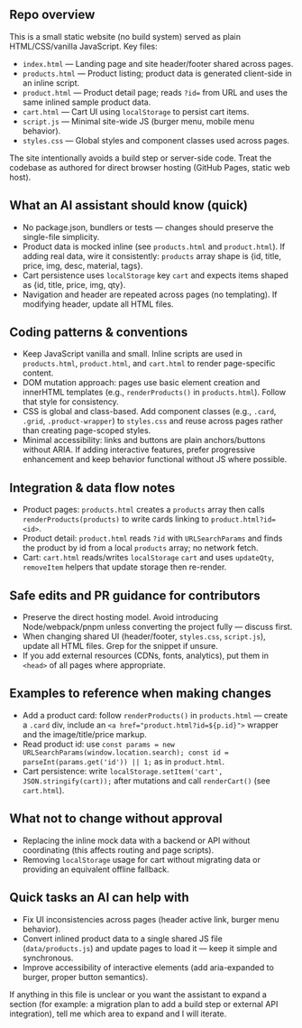## Repo overview

This is a small static website (no build system) served as plain HTML/CSS/vanilla JavaScript. Key files:

- `index.html` — Landing page and site header/footer shared across pages.
- `products.html` — Product listing; product data is generated client-side in an inline script.
- `product.html` — Product detail page; reads `?id=` from URL and uses the same inlined sample product data.
- `cart.html` — Cart UI using `localStorage` to persist cart items.
- `script.js` — Minimal site-wide JS (burger menu, mobile menu behavior).
- `styles.css` — Global styles and component classes used across pages.

The site intentionally avoids a build step or server-side code. Treat the codebase as authored for direct browser hosting (GitHub Pages, static web host).

## What an AI assistant should know (quick)

- No package.json, bundlers or tests — changes should preserve the single-file simplicity.
- Product data is mocked inline (see `products.html` and `product.html`). If adding real data, wire it consistently: `products` array shape is {id, title, price, img, desc, material, tags}.
- Cart persistence uses `localStorage` key `cart` and expects items shaped as {id, title, price, img, qty}.
- Navigation and header are repeated across pages (no templating). If modifying header, update all HTML files.

## Coding patterns & conventions

- Keep JavaScript vanilla and small. Inline scripts are used in `products.html`, `product.html`, and `cart.html` to render page-specific content.
- DOM mutation approach: pages use basic element creation and innerHTML templates (e.g., `renderProducts()` in `products.html`). Follow that style for consistency.
- CSS is global and class-based. Add component classes (e.g., `.card`, `.grid`, `.product-wrapper`) to `styles.css` and reuse across pages rather than creating page-scoped styles.
- Minimal accessibility: links and buttons are plain anchors/buttons without ARIA. If adding interactive features, prefer progressive enhancement and keep behavior functional without JS where possible.

## Integration & data flow notes

- Product pages: `products.html` creates a `products` array then calls `renderProducts(products)` to write cards linking to `product.html?id=<id>`.
- Product detail: `product.html` reads `?id` with `URLSearchParams` and finds the product by id from a local `products` array; no network fetch.
- Cart: `cart.html` reads/writes `localStorage` `cart` and uses `updateQty`, `removeItem` helpers that update storage then re-render.

## Safe edits and PR guidance for contributors

- Preserve the direct hosting model. Avoid introducing Node/webpack/pnpm unless converting the project fully — discuss first.
- When changing shared UI (header/footer, `styles.css`, `script.js`), update all HTML files. Grep for the snippet if unsure.
- If you add external resources (CDNs, fonts, analytics), put them in `<head>` of all pages where appropriate.

## Examples to reference when making changes

- Add a product card: follow `renderProducts()` in `products.html` — create a `.card` div, include an `<a href="product.html?id=${p.id}">` wrapper and the image/title/price markup.
- Read product id: use `const params = new URLSearchParams(window.location.search); const id = parseInt(params.get('id')) || 1;` as in `product.html`.
- Cart persistence: write `localStorage.setItem('cart', JSON.stringify(cart));` after mutations and call `renderCart()` (see `cart.html`).

## What not to change without approval

- Replacing the inline mock data with a backend or API without coordinating (this affects routing and page scripts).
- Removing `localStorage` usage for cart without migrating data or providing an equivalent offline fallback.

## Quick tasks an AI can help with

- Fix UI inconsistencies across pages (header active link, burger menu behavior).
- Convert inlined product data to a single shared JS file (`data/products.js`) and update pages to load it — keep it simple and synchronous.
- Improve accessibility of interactive elements (add aria-expanded to burger, proper button semantics).

If anything in this file is unclear or you want the assistant to expand a section (for example: a migration plan to add a build step or external API integration), tell me which area to expand and I will iterate.
